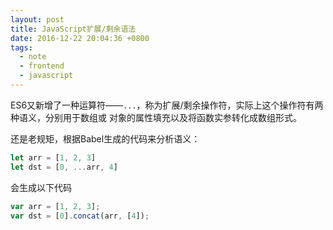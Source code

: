 ```yaml
---
layout: post
title: JavaScript扩展/剩余语法
date: 2016-12-22 20:04:36 +0800
tags:
  - note
  - frontend
  - javascript
---
```


ES6又新增了一种运算符——`...`，称为扩展/剩余操作符，实际上这个操作符有两种语义，分别用于数组或
对象的属性填充以及将函数实参转化成数组形式。

还是老规矩，根据Babel生成的代码来分析语义：

```js
let arr = [1, 2, 3]
let dst = [0, ...arr, 4]
```

会生成以下代码

```js
var arr = [1, 2, 3];
var dst = [0].concat(arr, [4]);
```
